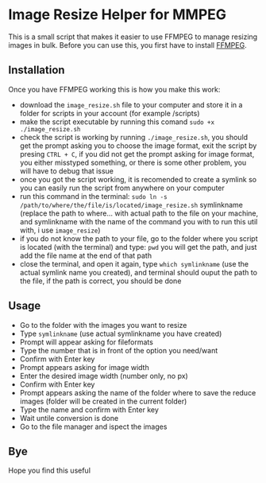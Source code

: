 # Image Resize Helper for MMPEG

This is a small script that makes it easier to use FFMPEG to manage resizing images in bulk. Before you can use this, you first have to install [FFMPEG](https://ffmpeg.org/).

## Installation
Once you have FFMPEG working this is how you make this work:
- download the `image_resize.sh` file to your computer and store it in a folder for scripts in your account (for example <username>/scripts)
- make the script executable by running this comand `sudo +x ./image_resize.sh`
- check the script is working by running `./image_resize.sh`, you should get the prompt asking you to choose the image format, exit the script by presing `CTRL + C`, if you did not get the prompt asking for image format, you either misstyped something, or there is some other problem, you will have to debug that issue
- once you got the script working, it is recomended to create a symlink so you can easily run the script from anywhere on your computer
- run this command in the terminal: `sudo ln -s /path/to/where/the/file/is/located/image_resize.sh` symlinkname (replace the path to where... with actual path to the file on your machine, and symlinkname with the name of the command you with to run this util with, i use `image_resize`)
- if you do not know the path to your file, go to the folder where you script is located (with the terminal) and type: `pwd` you will get the path, and just add the file name at the end of that path
- close the terminal, and open it again, type `which symlinkname` (use the actual symlink name you created), and terminal should ouput the path to the file, if the path is correct, you should be done

## Usage
- Go to the folder with the images you want to resize
- Type `symlinkname` (use actual symlinkname you have created)
- Prompt will appear asking for fileformats
- Type the number that is in front of the option you need/want
- Confirm with Enter key
- Prompt appears asking for image width
- Enter the desired image width (number only, no px)
- Confirm with Enter key
- Prompt appears asking the name of the folder where to save the reduce images (folder will be created in the current folder)
- Type the name and confirm with Enter key
- Wait untile conversion is done
- Go to the file manager and ispect the images

## Bye
Hope you find this useful